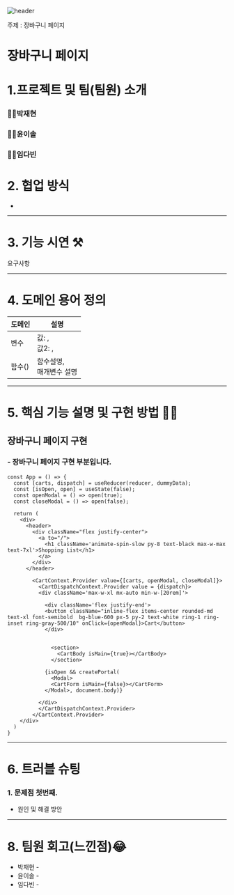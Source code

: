![header](https://capsule-render.vercel.app/api?type=slice&color=auto&height=300&section=header&text=Shooping%20Cart&fontSize=90)


주제 : 장바구니 페이지

#  장바구니 페이지


# 1.프로젝트 및 팀(팀원) 소개 
### 👨‍🔧박재현
### 👨‍💼윤이솔
### 👨‍🎨임다빈


# 2. 협업 방식 
- 

---
  
# 3. 기능 시연 ⚒
요구사항

  
---

# 4. 도메인 용어 정의 
| 도메인 | 설명 |
| --------- | --------------------------------------------------------------- |
| 변수 |  값: ,<br /> 값2: ,<br /> |
| 함수() | 함수설명,<br /> 매개변수 설명 |


---
 
# 5. 핵심 기능 설명 및 구현 방법 👨‍🏫

## 장바구니 페이지 구현
### - 장바구니 페이지 구현 부분입니다.

```react
const App = () => {
  const [carts, dispatch] = useReducer(reducer, dummyData);
  const [isOpen, open] = useState(false);
  const openModal = () => open(true);
  const closeModal = () => open(false);

  return (
    <div>
      <header>
        <div className="flex justify-center">
          <a to="/">
            <h1 className='animate-spin-slow py-8 text-black max-w-max text-7xl'>Shopping List</h1>
          </a>
        </div>
      </header>
      
        <CartContext.Provider value={[carts, openModal, closeModal]}>
          <CartDispatchContext.Provider value = {dispatch}>
          <div className='max-w-xl mx-auto min-w-[20rem]'>

            <div className='flex justify-end'>
            <button className="inline-flex items-center rounded-md text-xl font-semibold  bg-blue-600 px-5 py-2 text-white ring-1 ring-inset ring-gray-500/10" onClick={openModal}>Cart</button>
            </div>
            

              <section>
                <CartBody isMain={true}></CartBody>
              </section>
            
            {isOpen && createPortal(
              <Modal>
              <CartForm isMain={false}></CartForm>
            </Modal>, document.body)}

          </div>
          </CartDispatchContext.Provider>
        </CartContext.Provider>
    </div>
  )
}
```



---

# 6. 트러블 슈팅 
### 1. 문제점 첫번째.<br />
 - 원인 및 해결 방안
   
  


---
  
# 8. 팀원 회고(느낀점)😂
- 박재현 - 
- 윤이솔 -
- 임다빈 - 

